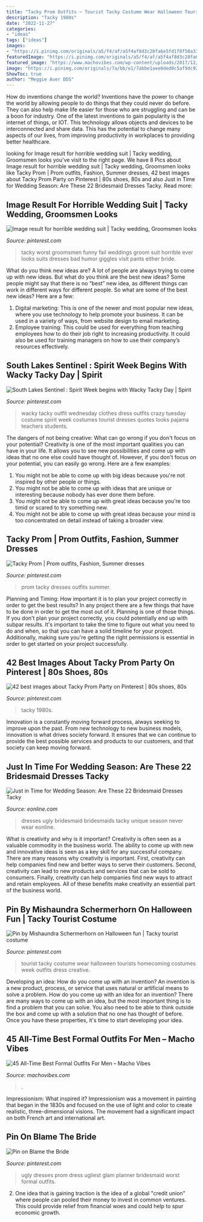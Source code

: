 ```yaml
---
title: "Tacky Prom Outfits ~ Tourist Tacky Costume Wear Halloween Tourists Homecoming Costumes Week Outfits Dress Creative"
description: "Tacky 1980s"
date: "2022-11-27"
categories:
- "ideas"
tags: ["ideas"]
images:
- "https://i.pinimg.com/originals/a5/f4/af/a5f4af8d3c28fa6e5fd1f8f50a33bf17.jpg"
featuredImage: "https://i.pinimg.com/originals/a5/f4/af/a5f4af8d3c28fa6e5fd1f8f50a33bf17.jpg"
featured_image: "https://www.machovibes.com/wp-content/uploads/2017/12/All-Time-Best-Formal-Outfits-For-Men-7.jpg"
image: "https://i.pinimg.com/originals/7a/bb/e1/7abbe1aee0ded0c5af9dc9215291a104.jpg"
ShowToc: true
author: "Meggie Auer DDS"
---
```



How do inventions change the world?
Inventions have the power to change the world by allowing people to do things that they could never do before. They can also help make life easier for those who are struggling and can be a boon for industry. One of the latest inventions to gain popularity is the internet of things, or IOT. This technology allows objects and devices to be interconnected and share data. This has the potential to change many aspects of our lives, from improving productivity in workplaces to providing better healthcare.

	

		
looking for Image result for horrible wedding suit | Tacky wedding, Groomsmen looks you've visit to the right page. We have 8 Pics about Image result for horrible wedding suit | Tacky wedding, Groomsmen looks like Tacky Prom | Prom outfits, Fashion, Summer dresses, 42 best images about Tacky Prom Party on Pinterest | 80s shoes, 80s and also Just in Time for Wedding Season: Are These 22 Bridesmaid Dresses Tacky. Read more:
		
    
## Image Result For Horrible Wedding Suit | Tacky Wedding, Groomsmen Looks

<img loading=lazy src="https://i.pinimg.com/originals/7a/bb/e1/7abbe1aee0ded0c5af9dc9215291a104.jpg" onerror="this.onerror=null;this.src='https://tse3.mm.bing.net/th?id=OIP.UWC5GAFx1S4BgPShwprabwHaHa&amp;pid=15.1';" alt="Image result for horrible wedding suit | Tacky wedding, Groomsmen looks">

_Source: pinterest.com_

>tacky worst groomsmen funny fail weddings groom suit horrible ever looks suits dresses bad humor giggles visit pants either bride. 

	

What do you think new ideas are?
A lot of people are always trying to come up with new ideas. But what do you think are the best new ideas? Some people might say that there is no “best” new idea, as different things can work in different ways for different people. So what are some of the best new ideas? Here are a few: 
1) Digital marketing: This is one of the newer and most popular new ideas, where you use technology to help promote your business. It can be used in a variety of ways, from website design to email marketing. 
2) Employee training: This could be used for everything from teaching employees how to do their job right to increasing productivity. It could also be used for training managers on how to use their company’s resources effectively.

    
## South Lakes Sentinel : Spirit Week Begins With Wacky Tacky Day | Spirit

<img loading=lazy src="https://i.pinimg.com/originals/52/b0/9c/52b09ce91219fe0b2fdff02393cfc485.jpg" onerror="this.onerror=null;this.src='https://tse3.mm.bing.net/th?id=OIP.KZcNFkZKfASXBLWd-AQUTQHaE8&amp;pid=15.1';" alt="South Lakes Sentinel : Spirit Week begins with Wacky Tacky Day | Spirit">

_Source: pinterest.com_

>wacky tacky outfit wednesday clothes dress outfits crazy tuesday costume spirit week costumes tourist dresses quotes looks pajama teachers students. 

	

The dangers of not being creative: What can go wrong if you don't focus on your potential?
Creativity is one of the most important qualities you can have in your life. It allows you to see new possibilities and come up with ideas that no one else could have thought of. However, if you don't focus on your potential, you can easily go wrong. Here are a few examples: 
1) You might not be able to come up with big ideas because you're not inspired by other people or things. 
2) You might not be able to come up with ideas that are unique or interesting because nobody has ever done them before. 
3) You might not be able to come up with great ideas because you're too timid or scared to try something new. 
4) You might not be able to come up with great ideas because your mind is too concentrated on detail instead of taking a broader view.

    
## Tacky Prom | Prom Outfits, Fashion, Summer Dresses

<img loading=lazy src="https://i.pinimg.com/originals/51/58/d8/5158d8b71ece704f34057f566b6ecc12.jpg" onerror="this.onerror=null;this.src='https://tse1.mm.bing.net/th?id=OIP.ak5ucHf07hazDrKxrxJXxQAAAA&amp;pid=15.1';" alt="Tacky Prom | Prom outfits, Fashion, Summer dresses">

_Source: pinterest.com_

>prom tacky dresses outfits summer. 

	

Planning and Timing: How important it is to plan your project correctly in order to get the best results?
In any project there are a few things that have to be done in order to get the most out of it. Planning is one of those things. If you don't plan your project correctly, you could potentially end up with subpar results. It's important to take the time to figure out what you need to do and when, so that you can have a solid timeline for your project. Additionally, making sure you're getting the right permissions is essential in order to get started on your project successfully.

    
## 42 Best Images About Tacky Prom Party On Pinterest | 80s Shoes, 80s

<img loading=lazy src="https://s-media-cache-ak0.pinimg.com/736x/49/91/99/499199074a833046d8961673556d7ede--s-prom-dresses-s-dress.jpg" onerror="this.onerror=null;this.src='https://tse3.mm.bing.net/th?id=OIP.Do98WAxqSivH7YdyMxcoDQHaJ4&amp;pid=15.1';" alt="42 best images about Tacky Prom Party on Pinterest | 80s shoes, 80s">

_Source: pinterest.com_

>tacky 1980s. 

	

Innovation is a constantly moving forward process, always seeking to improve upon the past. From new technology to new business models, innovation is what drives society forward. It ensures that we can continue to provide the best possible services and products to our customers, and that society can keep moving forward.

    
## Just In Time For Wedding Season: Are These 22 Bridesmaid Dresses Tacky

<img loading=lazy src="http://akns-images.eonline.com/eol_images/Entire_Site/2014328/rs_627x1024-140428102511-634.ugly-bridesmaids-dress15.jpg" onerror="this.onerror=null;this.src='https://tse2.mm.bing.net/th?id=OIP.YQY_BNxrwyNX7krcwW7aGQHaMG&amp;pid=15.1';" alt="Just in Time for Wedding Season: Are These 22 Bridesmaid Dresses Tacky">

_Source: eonline.com_

>dresses ugly bridesmaid bridesmaids tacky unique season never wear eonline. 

	

What is creativity and why is it important?
Creativity is often seen as a valuable commodity in the business world. The ability to come up with new and innovative ideas is seen as a key skill for any successful company. There are many reasons why creativity is important. First, creativity can help companies find new and better ways to serve their customers. Second, creativity can lead to new products and services that can be sold to consumers. Finally, creativity can help companies find new ways to attract and retain employees. All of these benefits make creativity an essential part of the business world.

    
## Pin By Mishaundra Schermerhorn On Halloween Fun | Tacky Tourist Costume

<img loading=lazy src="https://i.pinimg.com/originals/a5/f4/af/a5f4af8d3c28fa6e5fd1f8f50a33bf17.jpg" onerror="this.onerror=null;this.src='https://tse2.mm.bing.net/th?id=OIP.HSpVOQNpU8GB3rxf89_cTQHaLF&amp;pid=15.1';" alt="Pin by Mishaundra Schermerhorn on Halloween fun | Tacky tourist costume">

_Source: pinterest.com_

>tourist tacky costume wear halloween tourists homecoming costumes week outfits dress creative. 

	

Developing an idea: How do you come up with an invention?
An invention is a new product, process, or service that uses natural or artificial means to solve a problem. How do you come up with an idea for an invention? There are many ways to come up with an idea, but the most important thing is to find a problem that you can solve. You also need to be able to think outside the box and come up with a solution that no one has thought of before. Once you have these properties, it's time to start developing your idea.

    
## 45 All-Time Best Formal Outfits For Men – Macho Vibes

<img loading=lazy src="https://www.machovibes.com/wp-content/uploads/2017/12/All-Time-Best-Formal-Outfits-For-Men-7.jpg" onerror="this.onerror=null;this.src='https://tse2.mm.bing.net/th?id=OIP.TW6IVKtf3RqPSwbcOANE3wHaJQ&amp;pid=15.1';" alt="45 All-Time Best Formal Outfits For Men – Macho Vibes">

_Source: machovibes.com_

>. 

	

Impressionism: What inspired it?
Impressionism was a movement in painting that began in the 1830s and focused on the use of light and color to create realistic, three-dimensional visions. The movement had a significant impact on both French art and international art.

    
## Pin On Blame The Bride

<img loading=lazy src="https://i.pinimg.com/736x/f0/a9/2d/f0a92d5ca20815d8fa289a3a34c5cb72--ugly-dresses-prom-dresses.jpg" onerror="this.onerror=null;this.src='https://tse1.mm.bing.net/th?id=OIP.ff9ffs2UMty_f0o9bNyglgHaJ2&amp;pid=15.1';" alt="Pin on Blame the Bride">

_Source: pinterest.com_

>ugly dresses prom dress ugliest glam planner bridesmaid worst formal outfits. 

	

2. One idea that is gaining traction is the idea of a global "credit union" where people can pooled their money to invest in common ventures. This could provide relief from financial woes and could help to spur economic growth.

